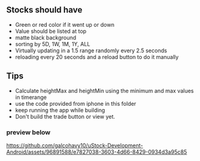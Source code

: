 ## Stocks should have

- Green or red color if it went up or down
- Value should be listed at top
- matte black background
- sorting by 5D, 1W, 1M, 1Y, ALL
- Virtually updating in a 1.5 range randomly every 2.5 seconds
- reloading every 20 seconds and a reload button to do it manually

## Tips
- Calculate heightMax and heightMin using the minimum and max values in timerange
- use the code provided from iphone in this folder
- keep running the app while building
- Don't build the trade button or view yet.

### preview below
https://github.com/galcohavy10/uStock-Development-Android/assets/96891588/e7827038-3603-4d66-8429-0934d3a95c85

